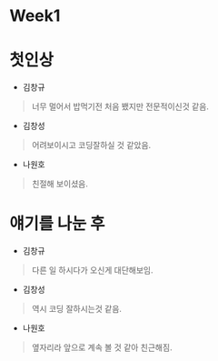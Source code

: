 # Week1
첫인상
=============

* 김창규
> 너무 멀어서 밥먹기전 처음 뵀지만 전문적이신것 같음.<br>
* 김창성
> 어려보이시고 코딩잘하실 것 같았음.<br>
* 나원호
> 친절해 보이셨음.

얘기를 나눈 후
=============
* 김창규
> 다른 일 하시다가 오신게 대단해보임.<br>
* 김창성
> 역시 코딩 잘하시는것 같음.<br>
* 나원호
> 옆자리라 앞으로 계속 볼 것 같아 친근해짐.
